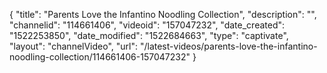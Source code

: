 {
    "title": "Parents Love the Infantino Noodling Collection",
    "description": "",
    "channelid": "114661406",
    "videoid": "157047232",
    "date_created": "1522253850",
    "date_modified": "1522684663",
    "type": "captivate",
    "layout": "channelVideo",
    "url": "\/latest-videos\/parents-love-the-infantino-noodling-collection\/114661406-157047232"
}